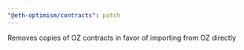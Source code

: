 ```yaml
---
"@eth-optimism/contracts": patch
---
```


Removes copies of OZ contracts in favor of importing from OZ directly
